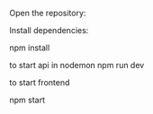 Open the repository:

Install dependencies:

  npm install

to start api in nodemon
  npm run dev

  to start frontend

  npm start
